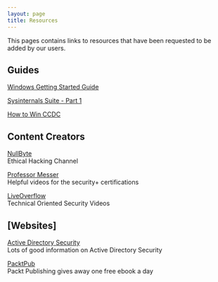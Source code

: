 ```yaml
---
layout: page
title: Resources
---
```


This pages contains links to resources that have been requested to be added by our users.

## Guides

[Windows Getting Started Guide](https://tinyurl.com/CDOWindowsPrimerfall19)

[Sysinternals Suite - Part 1](https://tinyurl.com/CDOIntroSys)

[How to Win CCDC](https://github.com/mubix/howtowinccdc)

## Content Creators

[NullByte](https://www.youtube.com/channel/UCgTNupxATBfWmfehv21ym-g/featured)  
Ethical Hacking Channel

[Professor Messer](https://www.youtube.com/user/professormesser)  
Helpful videos for the security+ certifications

[LiveOverflow](https://www.youtube.com/channel/UClcE-kVhqyiHCcjYwcpfj9w)  
Technical Oriented Security Videos

## [Websites]

[Active Directory Security](https://adsecurity.org/)  
Lots of good information on Active Directory Security

[PacktPub](https://www.packtpub.com/free-learning)  
Packt Publishing gives away one free ebook a day
